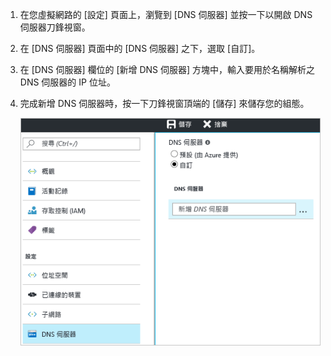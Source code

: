 1. 在您虛擬網路的 [設定] 頁面上，瀏覽到 [DNS 伺服器] 並按一下以開啟 DNS 伺服器刀鋒視窗。
2. 在 [DNS 伺服器] 頁面中的 [DNS 伺服器] 之下，選取 [自訂]。
3. 在 [DNS 伺服器] 欄位的 [新增 DNS 伺服器] 方塊中，輸入要用於名稱解析之 DNS 伺服器的 IP 位址。
4. 完成新增 DNS 伺服器時，按一下刀鋒視窗頂端的 [儲存] 來儲存您的組態。
   
    ![自訂 DNS](./media/vpn-gateway-add-dns-rm-portal/add_dns.png)

